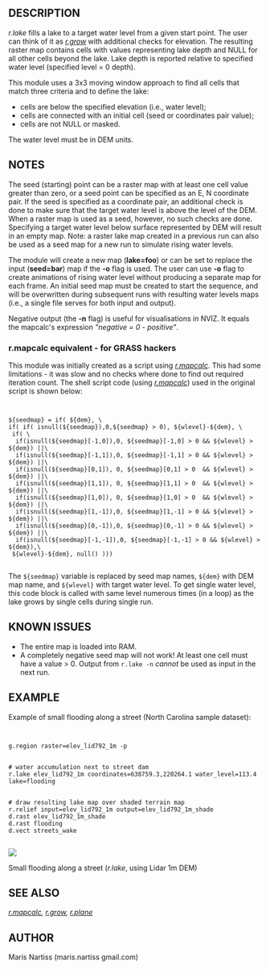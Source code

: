 

## DESCRIPTION

*r.lake* fills a lake to a target water level from a given start point. The user
can think of it as *[r.grow](r.grow.html)* with additional
checks for elevation. The resulting
raster map contains cells with values representing lake depth and NULL for all other
cells beyond the lake. Lake depth is reported relative to specified water level
(specified level = 0 depth).

This module uses a 3x3 moving window approach to find all cells that
match three criteria and to define the lake:

* cells are below the specified elevation (i.e., water level);
* cells are connected with an initial cell (seed or coordinates pair value);
* cells are not NULL or masked.

The water level must be in DEM units.

## NOTES

The seed (starting) point can be a raster map with at least one
cell value greater than zero, or a seed point can be specified as an E,
N coordinate pair. If the seed is specified as a coordinate pair, an additional
check is done to make sure that the target water level is above the level of
the DEM. When a raster map is used as a seed, however, no such checks are done.
Specifying a target water level below surface represented by DEM will result in an
empty map. Note: a raster lake map created in a previous run can also be used
as a seed map for a new run to simulate rising water levels.

The module will create a new map (**lake=foo**) or can be set to replace
the input (**seed=bar**) map if the **-o** flag is used. The user can use
**-o** flag to create animations of rising water level without
producing a separate map for each frame. An initial seed map must be created
to start the sequence, and will be overwritten during subsequent runs with resulting
water levels maps (i.e., a single file serves for both input and output).

Negative output (the **-n** flag) is useful for visualisations in NVIZ.
It equals the mapcalc's expression *"negative = 0 - positive"*.

### r.mapcalc equivalent - for GRASS hackers

This module was initially created as a script using
*[r.mapcalc](r.mapcalc.html)*.
This had some limitations - it was slow and no
checks where done to find out required iteration count. The shell script
code (using *[r.mapcalc](r.mapcalc.html)*) used
in the original script is shown below:

```


${seedmap} = if( ${dem}, \
if( if( isnull(${seedmap}),0,${seedmap} > 0), ${wlevel}-${dem}, \
 if( \
  if(isnull(${seedmap}[-1,0]),0, ${seedmap}[-1,0] > 0 && ${wlevel} > ${dem}) ||\
  if(isnull(${seedmap}[-1,1]),0, ${seedmap}[-1,1] > 0 && ${wlevel} > ${dem}) ||\
  if(isnull(${seedmap}[0,1]), 0, ${seedmap}[0,1] > 0  && ${wlevel} > ${dem}) ||\
  if(isnull(${seedmap}[1,1]), 0, ${seedmap}[1,1] > 0  && ${wlevel} > ${dem}) ||\
  if(isnull(${seedmap}[1,0]), 0, ${seedmap}[1,0] > 0  && ${wlevel} > ${dem}) ||\
  if(isnull(${seedmap}[1,-1]),0, ${seedmap}[1,-1] > 0 && ${wlevel} > ${dem}) ||\
  if(isnull(${seedmap}[0,-1]),0, ${seedmap}[0,-1] > 0 && ${wlevel} > ${dem}) ||\
  if(isnull(${seedmap}[-1,-1]),0, ${seedmap}[-1,-1] > 0 && ${wlevel} > ${dem}),\
 ${wlevel}-${dem}, null() )))


```


The `${seedmap}` variable is replaced by seed map names, `${dem}`
with DEM map name, and `${wlevel}` with target water level. To get
single water level, this code block is
called with same level numerous times (in a loop) as the lake grows by single cells
during single run.

## KNOWN ISSUES

* The entire map is loaded into RAM.
* A completely negative seed map will not work! At least one cell must have
  a value > 0. Output from `r.lake -n` *cannot* be used
  as input in the next run.


## EXAMPLE

Example of small flooding along a street (North Carolina sample dataset):

```


g.region raster=elev_lid792_1m -p


# water accumulation next to street dam
r.lake elev_lid792_1m coordinates=638759.3,220264.1 water_level=113.4 lake=flooding


# draw resulting lake map over shaded terrain map
r.relief input=elev_lid792_1m output=elev_lid792_1m_shade
d.rast elev_lid792_1m_shade
d.rast flooding
d.vect streets_wake


```


![](r_lake_lidar_dem.jpg)

Small flooding along a street (*r.lake*, using Lidar 1m DEM)

## SEE ALSO

*[r.mapcalc](r.mapcalc.html),
[r.grow](r.grow.html),
[r.plane](r.plane.html)*

## AUTHOR

Maris Nartiss (maris.nartiss gmail.com)
